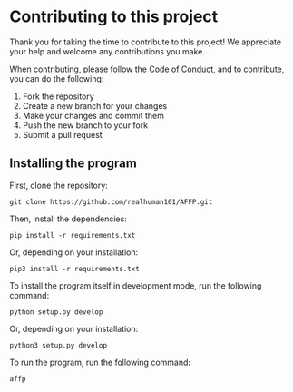 # Contributing to this project

Thank you for taking the time to contribute to this project!
We appreciate your help and welcome any contributions you make.

When contributing, please follow the [Code of Conduct](CODE_OF_CONDUCT.md), and to contribute, you can do the following:

1. Fork the repository
2. Create a new branch for your changes
3. Make your changes and commit them
4. Push the new branch to your fork
5. Submit a pull request

## Installing the program

First, clone the repository:

```shell
git clone https://github.com/realhuman101/AFFP.git
```

Then, install the dependencies:

```shell
pip install -r requirements.txt
```

Or, depending on your installation:

```shell
pip3 install -r requirements.txt
```

To install the program itself in development mode, run the following command:

```shell
python setup.py develop
```

Or, depending on your installation:

```shell
python3 setup.py develop
```

To run the program, run the following command:

```shell
affp
```
